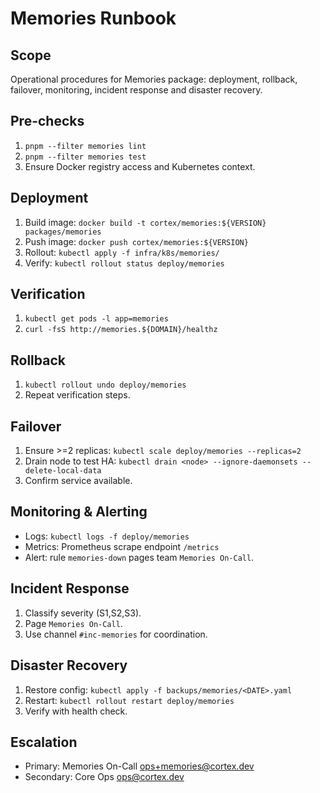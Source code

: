 # Memories Runbook

## Scope
Operational procedures for Memories package: deployment, rollback, failover, monitoring, incident response and disaster recovery.

## Pre-checks
1. `pnpm --filter memories lint`
2. `pnpm --filter memories test`
3. Ensure Docker registry access and Kubernetes context.

## Deployment
1. Build image: `docker build -t cortex/memories:${VERSION} packages/memories`
2. Push image: `docker push cortex/memories:${VERSION}`
3. Rollout: `kubectl apply -f infra/k8s/memories/`
4. Verify: `kubectl rollout status deploy/memories`

## Verification
1. `kubectl get pods -l app=memories`
2. `curl -fsS http://memories.${DOMAIN}/healthz`

## Rollback
1. `kubectl rollout undo deploy/memories`
2. Repeat verification steps.

## Failover
1. Ensure >=2 replicas: `kubectl scale deploy/memories --replicas=2`
2. Drain node to test HA: `kubectl drain <node> --ignore-daemonsets --delete-local-data`
3. Confirm service available.

## Monitoring & Alerting
- Logs: `kubectl logs -f deploy/memories`
- Metrics: Prometheus scrape endpoint `/metrics`
- Alert: rule `memories-down` pages team `Memories On-Call`.

## Incident Response
1. Classify severity (S1,S2,S3).
2. Page `Memories On-Call`.
3. Use channel `#inc-memories` for coordination.

## Disaster Recovery
1. Restore config: `kubectl apply -f backups/memories/<DATE>.yaml`
2. Restart: `kubectl rollout restart deploy/memories`
3. Verify with health check.

## Escalation
- Primary: Memories On-Call <ops+memories@cortex.dev>
- Secondary: Core Ops <ops@cortex.dev>
